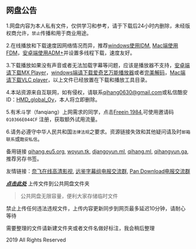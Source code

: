 网盘公告
-------------
1.网盘内容为本人私有文件，仅供学习和参考，请于下载后24小时内删除，未经版权商允许，`禁止`传播和用于商业用途。

2.在线播放和下载速度因网络情况而异，推荐[windows使用IDM](http://t.cn/ESbHJ0T), [Mac端使用FDM](http://down-www.newasp.net/pcdown/soft/mac/fdm.dmg)，[安卓端使用ADM+](http://t.cn/ESbHwEq)并设置多线程下载，速度友好。


3.下载播放如果没有声音或者无法加载字幕等问题，应该是播放器不支持，[安卓端请下载MX Player](https://www.lanzous.com/i3y98aj)，[windows端请下载爱奇艺万能播放器](http://app.iqiyi.com/pc/wnplayer/index.html)或者[完美解码](http://dl-t1.wmzhe.com/13/13163/PureCodec20190329.exe)，[Mac端请下载VLC player](http://m6.pc6.com/xuh6/vlc306.dmg)，以上文件已经放置在下载和播放工具目录。

4.本站资源来自互联网，如有侵权，请联系<qihang0630@gmail.com>或私信酷安ID：[HMD_global_Oy](http://www.coolapk.com/u/885730
)，本人将立即删除。

5.有禾斗学（fanqiang）上网需求的同学，点击[Freein 1984](https://freein1984.com/),可使用邀请码 `010366E044CF` 注册，获取额外试用流量。

6.请务必遵守中华人民共和国`法律法规`之要求。资源链接失效和其他疑问请及时`邮箱联系`或`酷安私信`。

备用链接 [qihang.eu5.org](http://qihang.eu5.org/), [woyun.tk](http://woyun.tk/), [djangoyun.ml](http://djangoyun.ml/), [qihang.ml](http://qihang.ml/), [qihangyun.ga](http://qihangyun.ga/), 推荐另存书签。

友情链接：[奈飞在线高清影视](https://www.nfmovies.com/), [远鉴字幕组电报交流群](https://t.me/joinchat/KmUaGRU5OgWsuv27BABIDg), [Pan Download电报交流群](https://t.me/joinchat/Lz9fSlOgUUyinc5N7Gv6tg)
 
 
***[点击此处](https://hawkcj4-my.sharepoint.com/:f:/g/personal/xls1006_officework_top/EkYFg-alpn1Pj5gaGyBImvABR3LCplByUHOkiR0Hya72zg?e=bw9kBy)*** 上传文件到公共网盘文件夹

>公共网盘无限容量，便利大家存储临时文件

禁止上传任何违法违规文件，上传内容更新同步到网页最多延迟10分钟，请耐心等待

需要整理的文件请新建文件夹或者文件名做好标注，我会稍后整理
        
   2019 All Rights Reserved 

